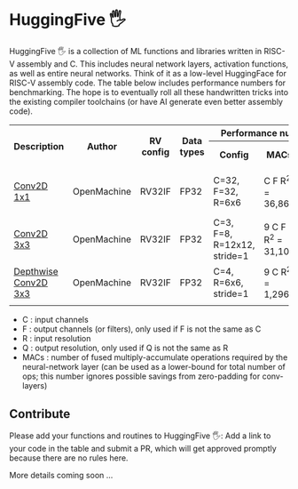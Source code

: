 # HuggingFive :raised_hand_with_fingers_splayed:
HuggingFive :raised_hand_with_fingers_splayed: is a collection of ML functions and libraries written in RISC-V assembly and C.  This includes neural network layers, activation functions, as well as entire neural networks. Think of it as a low-level HuggingFace for RISC-V assembly code.  The table below includes performance numbers for benchmarking.  The hope is to eventually roll all these handwritten tricks into the existing compiler toolchains (or have AI generate even better assembly code). 

<table>
  <tr>
    <th rowspan="2">Description</td>
    <th rowspan="2">Author</td>
    <th rowspan="2">RV config</td>
    <th rowspan="2">Data types</td>
    <th colspan="5">Performance numbers for an exemplary config</td>
    <th rowspan="2">Notes</td>
  </tr> <tr>
    <th>Config</td>
    <th>MACs</td>
    <th>Ops</td>
    <th><b>Register utilization</b></td>
    <th><b>Memory size (B)</b></td>   
  </tr> <tr>
    <!--- Conv2D 1x1 --->
    <td><a href='https://github.com/OpenMachine-ai/tinyfive/blob/main/layer_examples.py'>Conv2D 1x1</a></td>
    <td>OpenMachine</td>
    <td>RV32IF</td>
    <td>FP32</td>
    <td>C=32, F=32, R=6x6</td>
    <td>C F R<sup>2</sup> = 36,864</td>
    <td>57,953</td>
    <td>8/31 x-regs, 21/32 f-regs</td>
    <td></td>
    <td></td>
  </tr> <tr>
    <!--- Conv2D 3x3 --->
    <td><a href='https://github.com/OpenMachine-ai/tinyfive/blob/main/layer_examples.py'>Conv2D 3x3</a></td>
    <td>OpenMachine</td>
    <td>RV32IF</td>
    <td>FP32</td>
    <td>C=3, F=8, R=12x12, stride=1</td>
    <td>9 C F R<sup>2</sup> = 31,104</td>
    <td>TBD</td>
    <td>TBD</td>
    <td></td>
    <td></td>
  </tr> <tr>
    <!--- Depthwise Conv2D 3x3 --->
    <td><a href='https://github.com/OpenMachine-ai/tinyfive/blob/main/layer_examples.py'>Depthwise Conv2D 3x3</a></td>
    <td>OpenMachine</td>
    <td>RV32IF</td>
    <td>FP32</td>
    <td>C=4, R=6x6, stride=1</td>
    <td> 9 C R<sup>2</sup> = 1,296</td>
    <td>TBD</td>
    <td>TBD</td>
    <td></td>
    <td></td>
  </tr> <tr>
    <!--- please add your entry here --->
    <td></td>
    <td></td>
    <td></td>
    <td></td>
    <td></td>
    <td></td>
    <td></td>
    <td></td>
    <td></td>
    <td></td>
  </tr>
</table>
<!--- Note: use HTML for the table above because markdown doesn't support cell-merging --->

- C : input channels
- F : output channels (or filters), only used if F is not the same as C
- R : input resolution
- Q : output resolution, only used if Q is not the same as R
- MACs : number of fused multiply-accumulate operations required by the neural-network layer (can be used as a lower-bound for total number of ops; this number ignores possible savings from zero-padding for conv-layers)  


## Contribute
Please add your functions and routines to HuggingFive :raised_hand_with_fingers_splayed:: Add a link to your code in the 
table and submit a PR, which will get approved promptly because there are no rules here.


More details coming soon ...
